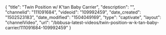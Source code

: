 {
    "title": "Twin Position w\/ K'tan Baby Carrier",
    "description": "",
    "channelid": "111091684",
    "videoid": "109992459",
    "date_created": "1502523183",
    "date_modified": "1504049169",
    "type": "captivate",
    "layout": "channelVideo",
    "url": "\/bbbusa-latest-videos\/twin-position-w-k-tan-baby-carrier\/111091684-109992459"
}